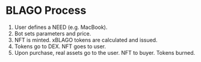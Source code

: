 # BLAGO Process
1. User defines a NEED (e.g. MacBook).
2. Bot sets parameters and price.
3. NFT is minted. xBLAGO tokens are calculated and issued.
4. Tokens go to DEX. NFT goes to user.
5. Upon purchase, real assets go to the user. NFT to buyer. Tokens burned.